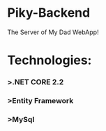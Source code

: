 # Piky-Backend
The Server of My Dad WebApp!


# Technologies:
### >.NET CORE 2.2
### >Entity Framework
### >MySql

